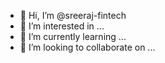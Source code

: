 - 👋 Hi, I’m @sreeraj-fintech
- 👀 I’m interested in ...
- 🌱 I’m currently learning ...
- 💞️ I’m looking to collaborate on ...


<!---
sreeraj-fintech/sreeraj-fintech is a ✨ special ✨ repository because its `README.md` (this file) appears on your GitHub profile.
You can click the Preview link to take a look at your changes.
--->
